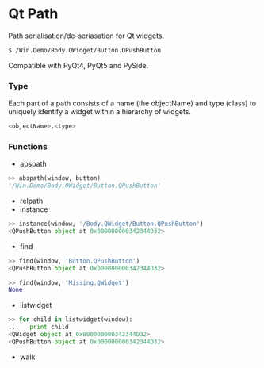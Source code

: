 # Qt Path

Path serialisation/de-seriasation for Qt widgets.

```bash
$ /Win.Demo/Body.QWidget/Button.QPushButton
```

Compatible with PyQt4, PyQt5 and PySide.

### Type

Each part of a path consists of a name (the objectName) and type (class) to uniquely identify a widget within a hierarchy of widgets.

```bash
<objectName>.<type>
```

### Functions

- abspath

```python
>> abspath(window, button)
'/Win.Demo/Body.QWidget/Button.QPushButton'
```

- relpath
- instance

```python
>> instance(window, '/Body.QWidget/Button.QPushButton')
<QPushButton object at 0x000000000342344D32>
```

- find

```python
>> find(window, 'Button.QPushButton')
<QPushButton object at 0x000000000342344D32>

>> find(window, 'Missing.QWidget')
None
```

- listwidget

```python
>> for child in listwidget(window):
...   print child
<QWidget object at 0x000000000342344D32>
<QPushButton object at 0x000000000342344D32>
```

- walk